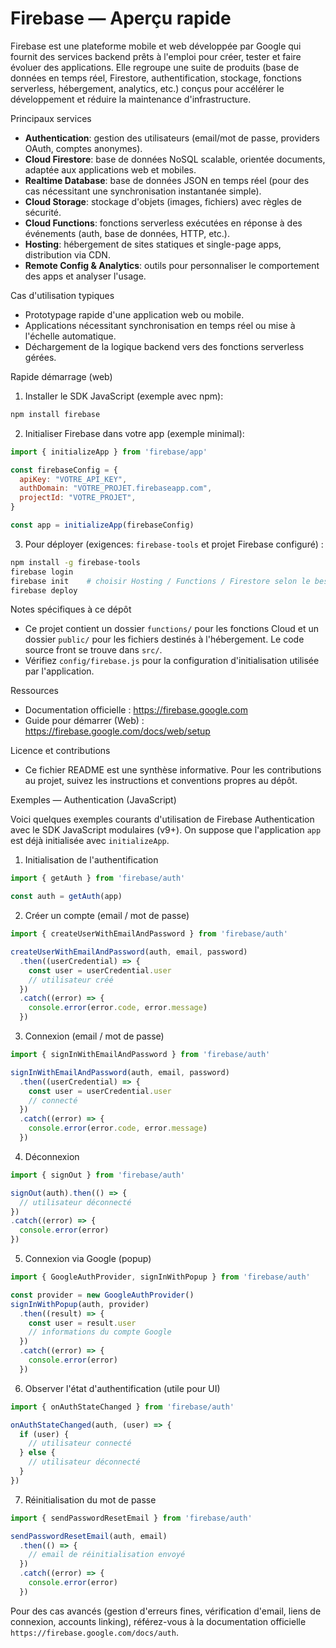 # Firebase — Aperçu rapide

Firebase est une plateforme mobile et web développée par Google qui fournit des services backend prêts à l'emploi pour créer, tester et faire évoluer des applications. Elle regroupe une suite de produits (base de données en temps réel, Firestore, authentification, stockage, fonctions serverless, hébergement, analytics, etc.) conçus pour accélérer le développement et réduire la maintenance d'infrastructure.

Principaux services
- **Authentication**: gestion des utilisateurs (email/mot de passe, providers OAuth, comptes anonymes).
- **Cloud Firestore**: base de données NoSQL scalable, orientée documents, adaptée aux applications web et mobiles.
- **Realtime Database**: base de données JSON en temps réel (pour des cas nécessitant une synchronisation instantanée simple).
- **Cloud Storage**: stockage d'objets (images, fichiers) avec règles de sécurité.
- **Cloud Functions**: fonctions serverless exécutées en réponse à des événements (auth, base de données, HTTP, etc.).
- **Hosting**: hébergement de sites statiques et single-page apps, distribution via CDN.
- **Remote Config & Analytics**: outils pour personnaliser le comportement des apps et analyser l'usage.

Cas d'utilisation typiques
- Prototypage rapide d'une application web ou mobile.
- Applications nécessitant synchronisation en temps réel ou mise à l'échelle automatique.
- Déchargement de la logique backend vers des fonctions serverless gérées.

Rapide démarrage (web)

1. Installer le SDK JavaScript (exemple avec npm):

```bash
npm install firebase
```

2. Initialiser Firebase dans votre app (exemple minimal):

```js
import { initializeApp } from 'firebase/app'

const firebaseConfig = {
  apiKey: "VOTRE_API_KEY",
  authDomain: "VOTRE_PROJET.firebaseapp.com",
  projectId: "VOTRE_PROJET",
}

const app = initializeApp(firebaseConfig)
```

3. Pour déployer (exigences: `firebase-tools` et projet Firebase configuré) :

```bash
npm install -g firebase-tools
firebase login
firebase init    # choisir Hosting / Functions / Firestore selon le besoin
firebase deploy
```

Notes spécifiques à ce dépôt
- Ce projet contient un dossier `functions/` pour les fonctions Cloud et un dossier `public/` pour les fichiers destinés à l'hébergement. Le code source front se trouve dans `src/`.
- Vérifiez `config/firebase.js` pour la configuration d'initialisation utilisée par l'application.

Ressources
- Documentation officielle : https://firebase.google.com
- Guide pour démarrer (Web) : https://firebase.google.com/docs/web/setup

Licence et contributions
- Ce fichier README est une synthèse informative. Pour les contributions au projet, suivez les instructions et conventions propres au dépôt.

Exemples — Authentication (JavaScript)

Voici quelques exemples courants d'utilisation de Firebase Authentication avec le SDK JavaScript modulaires (v9+). On suppose que l'application `app` est déjà initialisée avec `initializeApp`.

1) Initialisation de l'authentification

```js
import { getAuth } from 'firebase/auth'

const auth = getAuth(app)
```

2) Créer un compte (email / mot de passe)

```js
import { createUserWithEmailAndPassword } from 'firebase/auth'

createUserWithEmailAndPassword(auth, email, password)
  .then((userCredential) => {
    const user = userCredential.user
    // utilisateur créé
  })
  .catch((error) => {
    console.error(error.code, error.message)
  })
```

3) Connexion (email / mot de passe)

```js
import { signInWithEmailAndPassword } from 'firebase/auth'

signInWithEmailAndPassword(auth, email, password)
  .then((userCredential) => {
    const user = userCredential.user
    // connecté
  })
  .catch((error) => {
    console.error(error.code, error.message)
  })
```

4) Déconnexion

```js
import { signOut } from 'firebase/auth'

signOut(auth).then(() => {
  // utilisateur déconnecté
})
.catch((error) => {
  console.error(error)
})
```

5) Connexion via Google (popup)

```js
import { GoogleAuthProvider, signInWithPopup } from 'firebase/auth'

const provider = new GoogleAuthProvider()
signInWithPopup(auth, provider)
  .then((result) => {
    const user = result.user
    // informations du compte Google
  })
  .catch((error) => {
    console.error(error)
  })
```

6) Observer l'état d'authentification (utile pour UI)

```js
import { onAuthStateChanged } from 'firebase/auth'

onAuthStateChanged(auth, (user) => {
  if (user) {
    // utilisateur connecté
  } else {
    // utilisateur déconnecté
  }
})
```

7) Réinitialisation du mot de passe

```js
import { sendPasswordResetEmail } from 'firebase/auth'

sendPasswordResetEmail(auth, email)
  .then(() => {
    // email de réinitialisation envoyé
  })
  .catch((error) => {
    console.error(error)
  })
```

Pour des cas avancés (gestion d'erreurs fines, vérification d'email, liens de connexion, accounts linking), référez-vous à la documentation officielle `https://firebase.google.com/docs/auth`.
